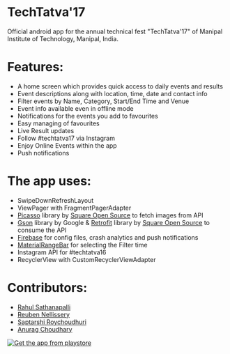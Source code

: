 # TechTatva'17

Official android app for the annual technical fest "TechTatva'17" of Manipal Institute of Technology, Manipal, India.

Features:
==
* A home screen which provides quick access to daily events and results
* Event descriptions along with location, time, date and contact info
* Filter events by Name, Category, Start/End Time and Venue
* Event info available even in offline mode
* Notifications for the events you add to favourites
* Easy managing of favourites
* Live Result updates
* Follow #techtatva17 via Instagram
* Enjoy Online Events within the app
* Push notifications

The app uses:
==
* SwipeDownRefreshLayout
* ViewPager with FragmentPagerAdapter
* [Picasso](http://square.github.io/picasso/) library by [Square Open Source](http://square.github.io/) to fetch images from API
* [Gson](https://code.google.com/p/google-gson/) library by Google & [Retrofit](http://square.github.io/retrofit/) library by [Square Open Source](http://square.github.io/) to consume the API 
* [Firebase](http://firebase.google.com) for config files, crash analytics and push notifications
* [MaterialRangeBar](https://github.com/oli107/material-range-bar) for selecting the Filter time
* Instagram API for #techtatva16
* RecyclerView with CustomRecyclerViewAdapter


Contributors:
==
* [Rahul Sathanapalli](https://github.com/skvrahul)
* [Reuben Nellissery](https://github.com/bennyhawk)
* [Saptarshi Roychoudhuri](https://github.com/saptarshi97)
* [Anurag Choudhary](https://github.com/anurag-23)

[![Get the app from playstore](https://developer.android.com/images/brand/en_app_rgb_wo_60.png)](https://play.google.com/store/apps/details?id=in.tt.tt17)

